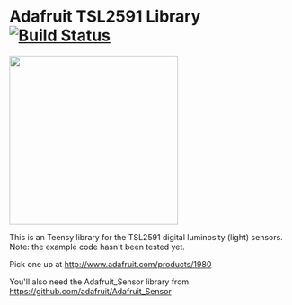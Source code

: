 # Adafruit TSL2591 Library [![Build Status](https://travis-ci.com/adafruit/Adafruit_TSL2591_Library.svg?branch=master)](https://travis-ci.com/adafruit/Adafruit_TSL2591_Library)

<img src="https://cdn-shop.adafruit.com/970x728/1980-07.jpg" height="300"/>

This is an Teensy library for the TSL2591 digital luminosity (light) sensors. Note: the example code hasn't been tested yet.

Pick one up at http://www.adafruit.com/products/1980

You'll also need the Adafruit_Sensor library from https://github.com/adafruit/Adafruit_Sensor
